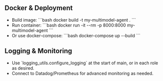 
## Docker & Deployment

- Build image:
  \`\`\`bash
  docker build -t my-multimodel-agent .
  \`\`\`
- Run container:
  \`\`\`bash
  docker run -it --rm -p 8000:8000 my-multimodel-agent
  \`\`\`
- Or use docker-compose:
  \`\`\`bash
  docker-compose up --build
  \`\`\`

## Logging & Monitoring

- Use \`logging_utils.configure_logging\` at the start of main, or in each role as desired.
- Connect to Datadog/Prometheus for advanced monitoring as needed.
